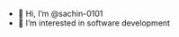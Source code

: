 - 👋 Hi, I’m @sachin-0101
- 👀 I’m interested in software development



<!---
sachin-0101/sachin-0101 is a ✨ special ✨ repository because its `README.md` (this file) appears on your GitHub profile.
You can click the Preview link to take a look at your changes.
--->
